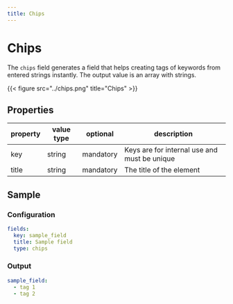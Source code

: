 ```yaml
---
title: Chips
---
```


# Chips

The `chips` field generates a field that helps creating tags of keywords from
entered strings instantly. The output value is an array with strings.

{{< figure src="../chips.png" title="Chips" >}}

## Properties

| property | value type | optional  | description                                  |
|----------|------------|-----------|----------------------------------------------|
| key      | string     | mandatory | Keys are for internal use and must be unique |
| title    | string     | mandatory | The title of the element                     |


## Sample

### Configuration

```yaml
fields:
  key: sample_field
  title: Sample field
  type: chips
```

### Output

```yaml
sample_field:
  - tag 1
  - tag 2
```
